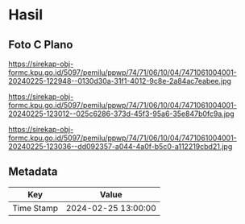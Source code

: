 # Hasil

## Foto C Plano

https://sirekap-obj-formc.kpu.go.id/5097/pemilu/ppwp/74/71/06/10/04/7471061004001-20240225-122948--0130d30a-31f1-4012-9c8e-2a84ac7eabee.jpg

https://sirekap-obj-formc.kpu.go.id/5097/pemilu/ppwp/74/71/06/10/04/7471061004001-20240225-123012--025c6286-373d-45f3-95a6-35e847b0fc9a.jpg

https://sirekap-obj-formc.kpu.go.id/5097/pemilu/ppwp/74/71/06/10/04/7471061004001-20240225-123036--dd092357-a044-4a0f-b5c0-a112219cbd21.jpg


## Metadata

| Key        | Value               |
| ---------- | ------------------- |
| Time Stamp | 2024-02-25 13:00:00 |



